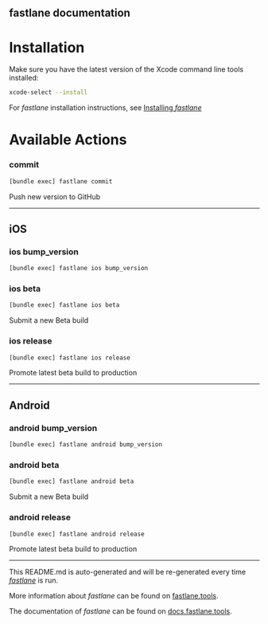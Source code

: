 fastlane documentation
----

# Installation

Make sure you have the latest version of the Xcode command line tools installed:

```sh
xcode-select --install
```

For _fastlane_ installation instructions, see [Installing _fastlane_](https://docs.fastlane.tools/#installing-fastlane)

# Available Actions

### commit

```sh
[bundle exec] fastlane commit
```

Push new version to GitHub

----


## iOS

### ios bump_version

```sh
[bundle exec] fastlane ios bump_version
```



### ios beta

```sh
[bundle exec] fastlane ios beta
```

Submit a new Beta build

### ios release

```sh
[bundle exec] fastlane ios release
```

Promote latest beta build to production

----


## Android

### android bump_version

```sh
[bundle exec] fastlane android bump_version
```



### android beta

```sh
[bundle exec] fastlane android beta
```

Submit a new Beta build

### android release

```sh
[bundle exec] fastlane android release
```

Promote latest beta build to production

----

This README.md is auto-generated and will be re-generated every time [_fastlane_](https://fastlane.tools) is run.

More information about _fastlane_ can be found on [fastlane.tools](https://fastlane.tools).

The documentation of _fastlane_ can be found on [docs.fastlane.tools](https://docs.fastlane.tools).
